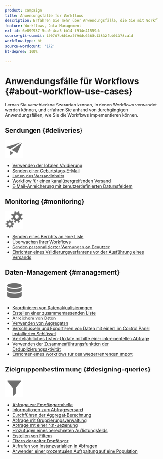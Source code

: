 ```yaml
---
product: campaign
title: Anwendungsfälle für Workflows
description: Erfahren Sie mehr über Anwendungsfälle, die Sie mit Workflows in Campaign ausführen können
feature: Workflows, Data Management
exl-id: 6e899937-5ca0-4ca5-bb14-f914e41559ab
source-git-commit: 190707b8b1ea5f90dc6385c13832fbb01378ca1d
workflow-type: ht
source-wordcount: '172'
ht-degree: 100%

---
```


# Anwendungsfälle für Workflows {#about-workflow-use-cases}

Lernen Sie verschiedene Szenarien kennen, in denen Workflows verwendet werden können, und erfahren Sie anhand von durchgängigen Anwendungsfällen, wie Sie die Workflows implementieren können.

## Sendungen {#deliveries}

<img src="assets/do-not-localize/icon_send.svg" width="60px">

* [Verwenden der lokalen Validierung](local-approval-activity.md)
* [Senden einer Geburtstags-E-Mail](send-a-birthday-email.md)
* [Laden des Versandinhalts](load-delivery-content.md)
* [Workflow für einen kanalübergreifenden Versand](cross-channel-delivery-workflow.md)
* [E-Mail-Anreicherung mit benutzerdefinierten Datumsfeldern](email-enrichment-with-custom-date-fields.md)

## Monitoring      {#monitoring}

<img src="assets/do-not-localize/icon_monitoring.svg" width="60px">

* [Senden eines Berichts an eine Liste](send-a-report-to-a-list.md)
* [Überwachen Ihrer Workflows](workflow-supervision.md)
* [Senden personalisierter Warnungen an Benutzer](send-alerts-to-operators.md)
* [Einrichten eines Validierungsverfahrens vor der Ausführung eines Versands](local-approval-activity.md)

## Daten-Management {#management}

<img src="assets/do-not-localize/icon_manage.svg" width="60px">

* [Koordinieren von Datenaktualisierungen](coordinate-data-updates.md)
* [Erstellen einer zusammenfassenden Liste](create-a-summary-list.md)
* [Anreichern von Daten](enrich-data.md)
* [Verwenden von Aggregaten](using-aggregates.md)
* [Verschlüsseln und Exportieren von Daten mit einem im Control Panel installierten Schlüssel](use-workflow-data.md#use-case-gpg-encrypt)
* [Vierteljährliches Listen-Update mithilfe einer inkrementellen Abfrage](quarterly-list-update.md)
* [Verwenden der Zusammenführungsfunktion der Deduplizierungsaktivität](deduplication-merge.md)
* [Einrichten eines Workflows für den wiederkehrenden Import](recurring-import-workflow.md)

## Zielgruppenbestimmung {#designing-queries}

<img src="assets/do-not-localize/icon_filter.svg" width="60px">

* [Abfrage zur Empfängertabelle](querying-recipient-table.md)
* [Informationen zum Abfrageversand](query-delivery-info.md)
* [Durchführen der Aggregat-Berechnung](compute-aggregates.md)
* [Abfrage mit Gruppierungsverwaltung](query-grouping-management.md)
* [Abfrage mit einer n:n-Beziehung](query-many-to-many-relationship.md)
* [Hinzufügen eines berechneten Auflistungsfelds](adding-enumeration-type-calculated-field.md)
* [Erstellen von Filtern](create-a-filter.md)
* [Filtern doppelter Empfänger](filter-duplicated-recipients.md)
* [Aufrufen von Instanzvariablen in Abfragen](javascript-scripts-and-templates.md#calling-an-instance-variable-in-a-query)
* [Anwenden einer prozentualen Aufspaltung auf eine Population](javascript-scripts-and-templates.md#example)
